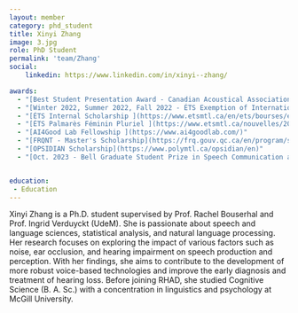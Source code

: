 ```yaml
---
layout: member
category: phd_student
title: Xinyi Zhang
image: 3.jpg
role: PhD Student
permalink: 'team/Zhang'
social:
    linkedin: https://www.linkedin.com/in/xinyi--zhang/

awards:
  - "[Best Student Presentation Award - Canadian Acoustical Association (CAA)](https://caa-aca.ca/awards/student-presentation-award/)"
  - "[Winter 2022, Summer 2022, Fall 2022 - ÉTS Exemption of International Student Tuition Fees ](https://www.etsmtl.ca/en/ets/bourses/exemptions-from-additional-tuition-fees)"
  - "[ÉTS Internal Scholarship ](https://www.etsmtl.ca/en/ets/bourses/ets-internal)"
  - "[ÉTS Palmarès Féminin Pluriel ](https://www.etsmtl.ca/nouvelles/2022/palmares-fp-2022)"
  - "[AI4Good Lab Fellowship ](https://www.ai4goodlab.com/)"
  - "[FRQNT - Master's Scholarship](https://frq.gouv.qc.ca/en/program/scholarships-2nd-and-3rd-cycle-2022-2023/)"
  - "[OPSIDIAN Scholarship](https://www.polymtl.ca/opsidian/en)"
  - "[Oct. 2023 - Bell Graduate Student Prize in Speech Communication and Hearing - CAA](https://caa-aca.ca/awards/alexander-graham-bell-student-prize-in-speech-communication-and-hearing/)"


education:
 - Education
---
```


Xinyi Zhang is a Ph.D. student supervised by Prof. Rachel Bouserhal and Prof. Ingrid Verduyckt (UdeM). She is passionate about speech and language sciences, statistical analysis, and natural language processing. Her research focuses on exploring the impact of various factors such as noise, ear occlusion, and hearing impairment on speech production and perception. With her findings, she aims to contribute to the development of more robust voice-based technologies and improve the early diagnosis and treatment of hearing loss. Before joining RHAD, she studied Cognitive Science (B. A. Sc.) with a concentration in linguistics and psychology at McGill University.